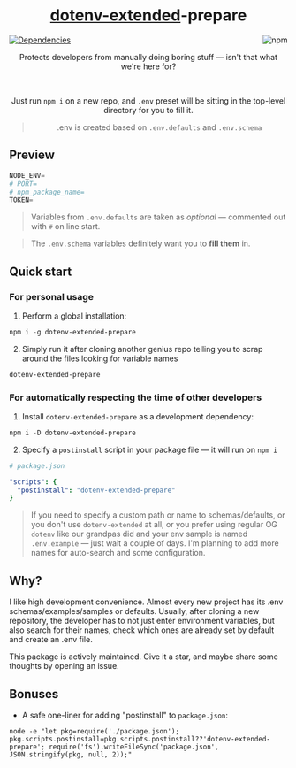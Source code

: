 <div align="center">

  # [dotenv-extended](https://www.npmjs.com/package/dotenv-extended)-prepare
</div>

[![Dependencies](https://img.shields.io/badge/dependencies-none-brightgreen)](# "zero dependency")
<a href="https://www.npmjs.com/package/dotenv-extended-prepare?activeTab=versions"><img align="right" alt="npm" src="https://img.shields.io/npm/dw/dotenv-extended-prepare?labelColor=white&color=cd0d0d&logo=npm"></a>

<div align="center">
  
Protects developers from manually doing boring stuff — isn't that what we're here for?
  
<br />

Just run `npm i` on a new repo, and `.env` preset will be sitting in the top-level directory for you to fill it.

> .env is created based on `.env.defaults` and `.env.schema`
</div>

## Preview

```ps1
NODE_ENV=
# PORT=
# npm_package_name=
TOKEN=
```

> Variables from `.env.defaults` are taken as _optional_ — commented out with `#` on line start.

> The `.env.schema` variables definitely want you to __fill them__ in.

## Quick start

### For personal usage

1. Perform a global installation:

```ps1
npm i -g dotenv-extended-prepare
```

2. Simply run it after cloning another genius repo telling you to scrap around the files looking for variable names

```ps1
dotenv-extended-prepare
```

### For automatically respecting the time of other developers

1. Install `dotenv-extended-prepare` as a development dependency:

```ps1
npm i -D dotenv-extended-prepare
```

2. Specify a `postinstall` script in your package file — it will run on `npm i`

```yml
# package.json

"scripts": {
  "postinstall": "dotenv-extended-prepare"
}
```

> If you need to specify a custom path or name to schemas/defaults, or you don't use `dotenv-extended` at all, or you prefer using regular OG `dotenv` like our grandpas did and your env sample is named `.env.example` — just wait a couple of days. I'm planning to add more names for auto-search and some configuration.

## Why?

I like high development convenience. Almost every new project has its .env schemas/examples/samples or defaults. Usually, after cloning a new repository, the developer has to not just enter environment variables, but also search for their names, check which ones are already set by default and create an .env file.

This package is actively maintained. Give it a star, and maybe share some thoughts by opening an issue.
## Bonuses

- A safe one-liner for adding "postinstall" to `package.json`:

```sh1
node -e "let pkg=require('./package.json'); pkg.scripts.postinstall=pkg.scripts.postinstall??'dotenv-extended-prepare'; require('fs').writeFileSync('package.json', JSON.stringify(pkg, null, 2));"
```
